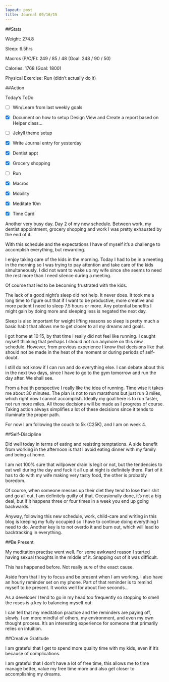```yaml
---
layout: post
title: Journal 09/16/15
---
```


##Stats

Weight: 274.8

Sleep: 6.5hrs

Macros (P/C/F): 249 / 85 / 48 (Goal: 248 / 90 / 50)

Calories: 1768 (Goal: 1800)

Physical Exercise: Run (didn’t actually do it)

##Action

Today’s ToDo

- [ ] Win/Learn from last weekly goals

- [x] Document on how to setup Design View and Create a report based on Helper class...

- [ ] Jekyll theme setup

- [x] Write Journal entry for yesterday

- [x] Dentist appt

- [x] Grocery shopping

- [ ] Run

- [x] Macros

- [x] Mobility

- [x] Meditate 10m

- [x] Time Card


Another very busy day. Day 2 of my new schedule. Between work, my dentist appointment, grocery shopping and work I was pretty exhausted by the end of it.


With this schedule and the expectations I have of myself it’s a challenge to accomplish everything, but rewarding.


I enjoy taking care of the kids in the morning. Today I had to be in a meeting in the morning so I was trying to pay attention and take care of the kids simultaneously. I did not want to wake up my wife since she seems to need the rest more than I need silence during a meeting.


Of course that led to be becoming frustrated with the kids.


The lack of a good night’s sleep did not help. It never does. It took me a long time to figure out that if I want to be productive, more creative and more patient I need to sleep 7.5 hours or more. Any potential benefits I might gain by doing more and sleeping less is negated the next day.


Sleep is also important for weight lifting reasons so sleep is pretty much a basic habit that allows me to get closer to all my dreams and goals.


I got home at 10:15, by that time I really did not feel like running. I caught myself thinking that perhaps I should not run anymore on this new schedule. However, from previous experience I know that decisions like that should not be made in the heat of the moment or during periods of self-doubt.


I still do not know if I can run and do everything else. I can debate about this in the next two days, since I have to go to the gym tomorrow and run the day after. We shall see.


From a health perspective I really like the idea of running. Time wise it takes me about 30 minutes. The plan is not to run marathons but just run 3 miles, which right now I cannot accomplish. Ideally my goal here is to run faster, not run more miles. All those decisions will be made as I progress of course. Taking action always simplifies a lot of these decisions since it tends to illuminate the proper path.


For now I am following the couch to 5k (C25K), and I am on week 4.


##Self-Discipline


Did well today in terms of eating and resisting temptations. A side benefit from working in the afternoon is that I avoid eating dinner with my family and being at home. 


I am not 100% sure that willpower drain is legit or not, but the tendencies to eat well during the day and fuck it all up at night is definitely there. Part of it has to do with my wife making very tasty food, the other is probably boredom.


Of course, when someone messes up their diet they tend to lose their shit and go all out. I am definitely guilty of that. Occasionally done, it’s not a big deal, but if it happens three or four times in a week you end up going backwards.


Anyway, following this new schedule, work, child-care and writing in this blog is keeping my fully occupied so I have to continue doing everything I need to do. Another key is to not overdo it and burn out, which will lead to backtracking in everything.


##Be Present


My meditation practise went well. For some awkward reason I started having sexual thoughts in the middle of it. Snapping out of it was difficult.

This has happened before. Not really sure of the exact cause.


Aside from that I try to focus and be present when I am working. I also have an hourly reminder set on my phone. Part of that reminder is to remind myself to be present. It works well for about five seconds...

As a developer I tend to go in my head too frequently so stopping to smell the roses is a key to balancing myself out.

I can tell that my meditation practice and the reminders are paying off, slowly. I am more mindful of others, my environment, and even my own thought process. It’s an interesting experience for someone that primarily relies on intuition.

##Creative Gratitude


I am grateful that I get to spend more quality time with my kids, even if it’s because of complications.

I am grateful that I don’t have a lot of free time, this allows me to time manage better, value my free time more and also get closer to accomplishing my dreams.
